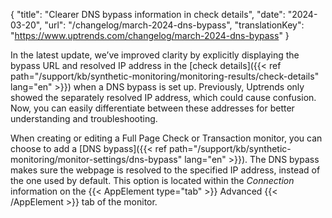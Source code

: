 {
  "title": "Clearer DNS bypass information in check details",
  "date": "2024-03-20",
  "url": "/changelog/march-2024-dns-bypass",
  "translationKey": "https://www.uptrends.com/changelog/march-2024-dns-bypass"
}

In the latest update, we’ve improved clarity by explicitly displaying the bypass URL and resolved IP address in the [check details]({{< ref path="/support/kb/synthetic-monitoring/monitoring-results/check-details" lang="en" >}}) when a DNS bypass is set up. Previously, Uptrends only showed the separately resolved IP address, which could cause confusion. Now, you can easily differentiate between these addresses for better understanding and troubleshooting.

When creating or editing a Full Page Check or Transaction monitor, you can choose to add a [DNS bypass]({{< ref path="/support/kb/synthetic-monitoring/monitor-settings/dns-bypass" lang="en" >}}). The DNS bypass makes sure the webpage is resolved to the specified IP address, instead of the one used by default. This option is located within the _Connection_ information on the {{< AppElement type="tab" >}} Advanced {{< /AppElement >}} tab of the monitor. 